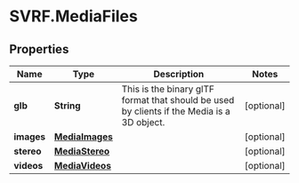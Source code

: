 # SVRF.MediaFiles

## Properties
Name | Type | Description | Notes
------------ | ------------- | ------------- | -------------
**glb** | **String** | This is the binary glTF format that should be used by clients if the Media is a 3D object. | [optional] 
**images** | [**MediaImages**](MediaImages.md) |  | [optional] 
**stereo** | [**MediaStereo**](MediaStereo.md) |  | [optional] 
**videos** | [**MediaVideos**](MediaVideos.md) |  | [optional] 


